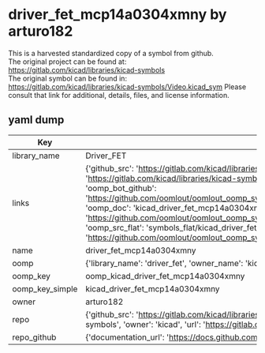 # driver_fet_mcp14a0304xmny by arturo182  
This is a harvested standardized copy of a symbol from github.  
The original project can be found at:  
https://gitlab.com/kicad/libraries/kicad-symbols  
The original symbol can be found in:
https://gitlab.com/kicad/libraries/kicad-symbols/Video.kicad_sym
Please consult that link for additional, details, files, and license information.  
## yaml dump  
| Key | Value |  
| --- | --- |  
| library_name | Driver_FET |  
| links | {'github_src': 'https://gitlab.com/kicad/libraries/kicad-symbols/Video.kicad_sym', 'github_src_repo': 'https://gitlab.com/kicad/libraries/kicad-symbols', 'oomp_bot': 'kicad_driver_fet_mcp14a0304xmny/working', 'oomp_bot_github': 'https://github.com/oomlout/oomlout_oomp_symbol_bot/tree/main/kicad_driver_fet_mcp14a0304xmny/working', 'oomp_doc': 'kicad_driver_fet_mcp14a0304xmny/working', 'oomp_doc_github': 'https://github.com/oomlout/oomlout_oomp_symbol_doc/tree/main/kicad_driver_fet_mcp14a0304xmny/working', 'oomp_src_flat': 'symbols_flat/kicad_driver_fet_mcp14a0304xmny/working', 'oomp_src_flat_github': 'https://github.com/oomlout/oomlout_oomp_symbol_src/tree/main/kicad_driver_fet_mcp14a0304xmny/working'} |  
| name | driver_fet_mcp14a0304xmny |  
| oomp | {'library_name': 'driver_fet', 'owner_name': 'kicad', 'symbol_name': 'driver_fet_mcp14a0304xmny'} |  
| oomp_key | oomp_kicad_driver_fet_mcp14a0304xmny |  
| oomp_key_simple | kicad_driver_fet_mcp14a0304xmny |  
| owner | arturo182 |  
| repo | {'github_src': 'https://gitlab.com/kicad/libraries/kicad-symbols/Video.kicad_sym', 'name': 'libraries/kicad-symbols', 'owner': 'kicad', 'url': 'https://gitlab.com/kicad/libraries/kicad-symbols'} |  
| repo_github | {'documentation_url': 'https://docs.github.com/rest/repos/repos#get-a-repository', 'message': 'Not Found'} |  

